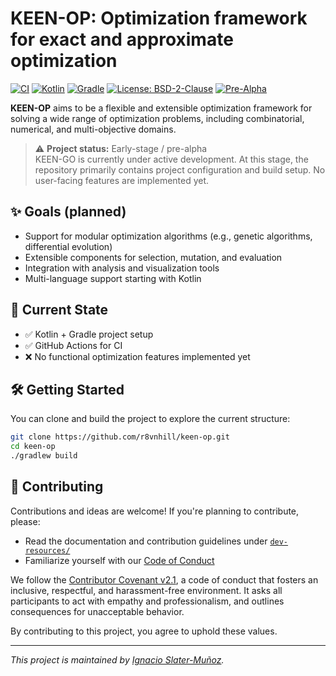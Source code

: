 # KEEN-OP: Optimization framework for exact and approximate optimization

[![CI](https://github.com/r8vnhill/keen-op/actions/workflows/build.yml/badge.svg)](https://github.com/r8vnhill/keen-op/actions/workflows/build.yml)
[![Kotlin](https://img.shields.io/badge/Kotlin-2.1.20-blueviolet?logo=kotlin)](https://kotlinlang.org/)
[![Gradle](https://img.shields.io/badge/Gradle-8.14-blue?logo=gradle)](https://gradle.org/)
[![License: BSD-2-Clause](https://img.shields.io/badge/License-BSD--2--Clause-blue.svg)](LICENSE)
[![Pre-Alpha](https://img.shields.io/badge/status-pre--alpha-orange)](#)

**KEEN-OP** aims to be a flexible and extensible optimization framework for solving a wide range of optimization problems, including combinatorial, numerical, and multi-objective domains.

> ⚠️ **Project status:** Early-stage / pre-alpha  
> KEEN-GO is currently under active development. At this stage, the repository primarily contains project configuration and build setup. No user-facing features are implemented yet.

## ✨ Goals (planned)
- Support for modular optimization algorithms (e.g., genetic algorithms, differential evolution)
- Extensible components for selection, mutation, and evaluation
- Integration with analysis and visualization tools
- Multi-language support starting with Kotlin

## 🚧 Current State
- ✅ Kotlin + Gradle project setup
- ✅ GitHub Actions for CI
- ❌ No functional optimization features implemented yet

## 🛠️ Getting Started

You can clone and build the project to explore the current structure:

```bash
git clone https://github.com/r8vnhill/keen-op.git
cd keen-op
./gradlew build
```

## 🤝 Contributing

Contributions and ideas are welcome! If you're planning to contribute, please:

- Read the documentation and contribution guidelines under [`dev-resources/`](./dev-resources/)
- Familiarize yourself with our [Code of Conduct](./CODE_OF_CONDUCT.md)

We follow the [Contributor Covenant v2.1](https://www.contributor-covenant.org/version/2/1/code_of_conduct.html), a code of conduct that fosters an inclusive, respectful, and harassment-free environment. It asks all participants to act with empathy and professionalism, and outlines consequences for unacceptable behavior.

By contributing to this project, you agree to uphold these values.

---

*This project is maintained by [Ignacio Slater-Muñoz](https://www.github.com/r8vnhill).*

